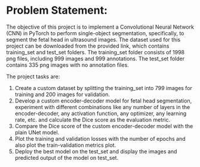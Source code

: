 # Problem Statement:

The objective of this project is to implement a Convolutional Neural Network (CNN) in PyTorch to perform single-object segmentation, specifically, to segment the fetal head in ultrasound images. The dataset used for this project can be downloaded from the provided link, which contains training_set and test_set folders. The training_set folder consists of 1998 png files, including 999 images and 999 annotations. The test_set folder contains 335 png images with no annotation files.

The project tasks are:

1. Create a custom dataset by splitting the training_set into 799 images for training and 200 images for validation.
2. Develop a custom encoder-decoder model for fetal head segmentation, experiment with different combinations like any number of layers in the encoder-decoder, any activation function, any optimizer, any learning rate, etc. and calculate the Dice score as the evaluation metric.
3. Compare the Dice score of the custom encoder-decoder model with the plain UNet model.
4. Plot the training and validation losses with the number of epochs and also plot the train-validation metrics plot.
5. Deploy the best model on the test_set and display the images and predicted output of the model on test_set.
